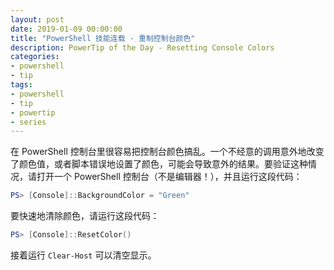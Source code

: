 ```yaml
---
layout: post
date: 2019-01-09 00:00:00
title: "PowerShell 技能连载 - 重制控制台颜色"
description: PowerTip of the Day - Resetting Console Colors
categories:
- powershell
- tip
tags:
- powershell
- tip
- powertip
- series
---
```

在 PowerShell 控制台里很容易把控制台颜色搞乱。一个不经意的调用意外地改变了颜色值，或者脚本错误地设置了颜色，可能会导致意外的结果。要验证这种情况，请打开一个 PowerShell 控制台（不是编辑器！），并且运行这段代码：

```powershell
PS> [Console]::BackgroundColor = "Green"
```

要快速地清除颜色，请运行这段代码：

```powershell
PS> [Console]::ResetColor()
```

接着运行 `Clear-Host` 可以清空显示。

<!--本文国际来源：[Resetting Console Colors](https://community.idera.com/database-tools/powershell/powertips/b/tips/posts/resetting-console-colors-b)-->
